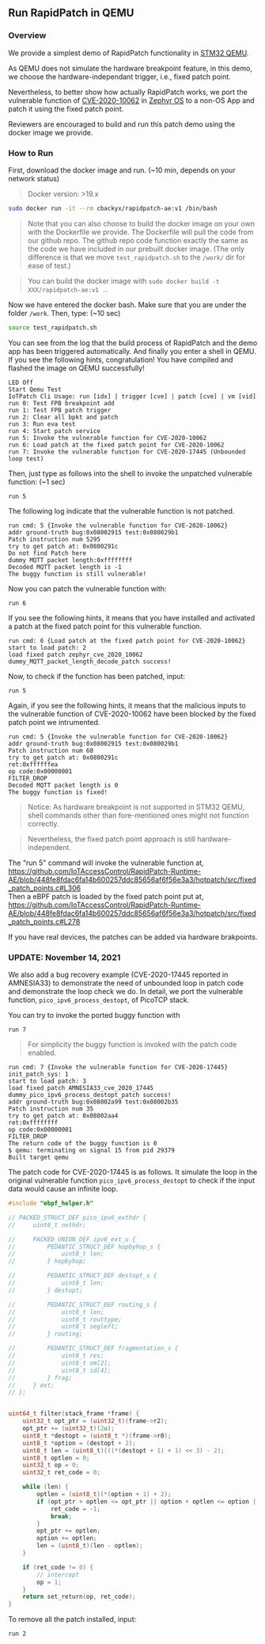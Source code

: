## Run RapidPatch in QEMU

### Overview

We provide a simplest demo of RapidPatch functionality in [STM32 QEMU](https://github.com/beckus/qemu_stm32). 

As QEMU does not simulate the hardware breakpoint feature, in this demo, we choose the hardware-independant trigger, i.e., fixed patch point.

Nevertheless, to better show how actually RapidPatch works, we port the vulnerable function of [CVE-2020-10062](https://nvd.nist.gov/vuln/detail/CVE-2020-10062) in [Zephyr OS](https://www.zephyrproject.org/) to a non-OS App and patch it using the fixed patch point.

Reviewers are encouraged to build and run this patch demo using the docker image we provide.

### How to Run

First, download the docker image and run. (~10 min, depends on your network status)

> Docker version: >19.x

```bash
sudo docker run -it --rm cbackyx/rapidpatch-ae:v1 /bin/bash
```

> Note that you can also choose to build the docker image on your own with the Dockerfile we provide. The Dockerfile will pull the code from our github repo. The github repo code function exactly the same as the code we have included in our prebuilt docker image. (The only difference is that we move `test_rapidpatch.sh` to the `/work/` dir for ease of test.)

> You can build the docker image with `sudo docker build -t XXX/rapidpatch-ae:v1 .`.

Now we have entered the docker bash. Make sure that you are under the folder `/work`. Then, type: (~10 sec)

```bash
source test_rapidpatch.sh
```

You can see from the log that the build process of RapidPatch and the demo app has been triggered automatically. And finally you enter a shell in QEMU. If you see the following hints, congratulation! You have compiled and flashed the image on QEMU successfully!

```
LED Off
Start Qemu Test
IoTPatch Cli Usage: run [idx] | trigger [cve] | patch [cve] | vm [vid]
run 0: Test FPB breakpoint add
run 1: Test FPB patch trigger
run 2: Clear all bpkt and patch
run 3: Run eva test
run 4: Start patch service
run 5: Invoke the vulnerable function for CVE-2020-10062
run 6: Load patch at the fixed patch point for CVE-2020-10062
run 7: Invoke the vulnerable function for CVE-2020-17445 (Unbounded loop test)
```

Then, just type as follows into the shell to invoke the unpatched vulnerable function: (~1 sec)

```
run 5
```

The following log indicate that the vulnerable function is not patched.

```
run cmd: 5 {Invoke the vulnerable function for CVE-2020-10062}
addr ground-truth bug:0x08002915 test:0x080029b1 
Patch instruction num 5295
try to get patch at: 0x0800291c
Do not find Patch here
dummy MQTT packet length:0xffffffff 
Decoded MQTT packet length is -1
The buggy function is still vulnerable!
```

Now you can patch the vulnerable function with:

```
run 6
```

If you see the following hints, it means that you have installed and activated a patch at the fixed patch point for this vulnerable function.

```
run cmd: 6 {Load patch at the fixed patch point for CVE-2020-10062}
start to load patch: 2
load fixed patch zephyr_cve_2020_10062 dummy_MQTT_packet_length_decode_patch success!
```

Now, to check if the function has been patched, input:

```
run 5
```

Again, if you see the following hints, it means that the malicious inputs to the vulnerable function of CVE-2020-10062 have been blocked by the fixed patch point we intrumented.

```
run cmd: 5 {Invoke the vulnerable function for CVE-2020-10062}
addr ground-truth bug:0x08002915 test:0x080029b1 
Patch instruction num 60
try to get patch at: 0x0800291c
ret:0xffffffea
op code:0x00000001 
FILTER_DROP
Decoded MQTT packet length is 0
The buggy function is fixed!
```

> Notice: As hardware breakpoint is not supported in STM32 QEMU, shell commands other than fore-mentioned ones might not function correctly.

> Nevertheless, the fixed patch point approach is still hardware-independent.

The "run 5" command will invoke the vulnerable function at,   
https://github.com/IoTAccessControl/RapidPatch-Runtime-AE/blob/448fe8fdac6fa14b600257ddc85656af6f56e3a3/hotpatch/src/fixed_patch_points.c#L306  
Then a eBPF patch is loaded by the fixed patch point put at,   
https://github.com/IoTAccessControl/RapidPatch-Runtime-AE/blob/448fe8fdac6fa14b600257ddc85656af6f56e3a3/hotpatch/src/fixed_patch_points.c#L278  

If you have real devices, the patches can be added via hardware brakpoints. 

### UPDATE: November 14, 2021 

We also add a bug recovery example (CVE-2020-17445 reported in AMNESIA33) to demonstrate the need of unbounded loop in patch code and demonstrate the loop check we do. In detail, we port the vulnerable function, `pico_ipv6_process_destopt`, of PicoTCP stack. 

You can try to invoke the ported buggy function with

```
run 7
```

> For simplicity the buggy function is invoked with the patch code enabled.

```
run cmd: 7 {Invoke the vulnerable function for CVE-2020-17445}
init_patch_sys: 1
start to load patch: 3
load fixed patch AMNESIA33_cve_2020_17445 dummy_pico_ipv6_process_destopt_patch success!
addr ground-truth bug:0x08002a99 test:0x08002b35 
Patch instruction num 35
try to get patch at: 0x08002aa4
ret:0xffffffff
op code:0x00000001 
FILTER_DROP
The return code of the buggy function is 0
$ qemu: terminating on signal 15 from pid 29379
Built target qemu
```

The patch code for CVE-2020-17445 is as follows. It simulate the loop in the original vulnerable function `pico_ipv6_process_destopt` to check if the input data would cause an infinite loop.

```C
#include "ebpf_helper.h"

// PACKED_STRUCT_DEF pico_ipv6_exthdr {
//     uint8_t nxthdr;

//     PACKED_UNION_DEF ipv6_ext_u {
//         PEDANTIC_STRUCT_DEF hopbyhop_s {
//             uint8_t len;
//         } hopbyhop;

//         PEDANTIC_STRUCT_DEF destopt_s {
//             uint8_t len;
//         } destopt;

//         PEDANTIC_STRUCT_DEF routing_s {
//             uint8_t len;
//             uint8_t routtype;
//             uint8_t segleft;
//         } routing;

//         PEDANTIC_STRUCT_DEF fragmentation_s {
//             uint8_t res;
//             uint8_t om[2];
//             uint8_t id[4];
//         } frag;
//     } ext;
// };


uint64_t filter(stack_frame *frame) {
    uint32_t opt_ptr = (uint32_t)(frame->r2);
    opt_ptr += (uint32_t)(2u);
    uint8_t *destopt = (uint8_t *)(frame->r0);
    uint8_t *option = (destopt + 2);
    uint8_t len = (uint8_t)(((*(destopt + 1) + 1) << 3) - 2);
    uint8_t optlen = 0;
    uint32_t op = 0;
    uint32_t ret_code = 0;

    while (len) {
        optlen = (uint8_t)(*(option + 1) + 2);
        if (opt_ptr + optlen <= opt_ptr || option + optlen <= option || len - optlen >= len) {
            ret_code = -1;
            break;
        }
        opt_ptr += optlen;
        option += optlen;
        len = (uint8_t)(len - optlen);
    }

    if (ret_code != 0) {
        // intercept
        op = 1;
    }
    return set_return(op, ret_code);
}
```

To remove all the patch installed, input:

```
run 2
```
